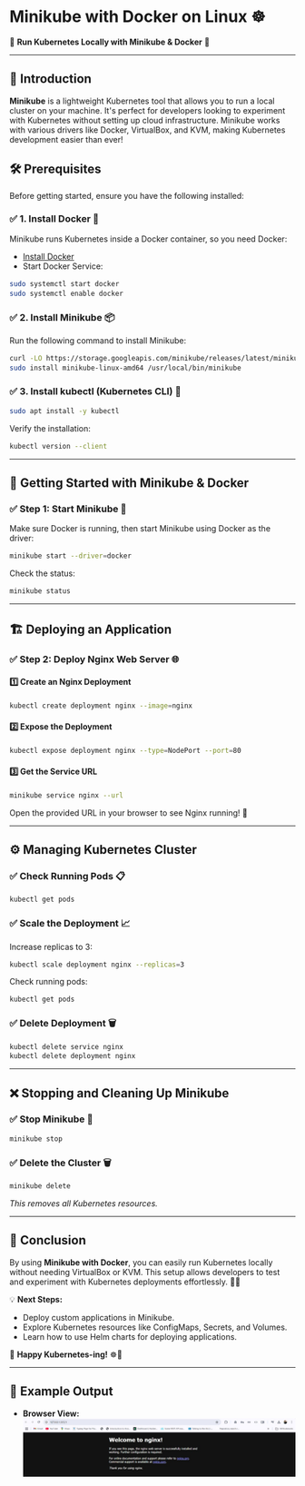 # Minikube with Docker on Linux ☸️


🚀 **Run Kubernetes Locally with Minikube & Docker** 🐳

---

## 🌟 Introduction

**Minikube** is a lightweight Kubernetes tool that allows you to run a local cluster on your machine. It's perfect for developers looking to experiment with Kubernetes without setting up cloud infrastructure. Minikube works with various drivers like Docker, VirtualBox, and KVM, making Kubernetes development easier than ever!

## 🛠️ Prerequisites

Before getting started, ensure you have the following installed:

### ✅ 1. Install Docker 🐋

Minikube runs Kubernetes inside a Docker container, so you need Docker:
- [Install Docker](https://docs.docker.com/engine/install/ubuntu/)
- Start Docker Service:
```bash
sudo systemctl start docker
sudo systemctl enable docker
```

### ✅ 2. Install Minikube 📦

Run the following command to install Minikube:
```bash
curl -LO https://storage.googleapis.com/minikube/releases/latest/minikube-linux-amd64
sudo install minikube-linux-amd64 /usr/local/bin/minikube
```

### ✅ 3. Install kubectl (Kubernetes CLI) 🔗

```bash
sudo apt install -y kubectl
```
Verify the installation:
```bash
kubectl version --client
```

---

## 🚀 Getting Started with Minikube & Docker

### ✅ Step 1: Start Minikube 🏁

Make sure Docker is running, then start Minikube using Docker as the driver:
```bash
minikube start --driver=docker
```
Check the status:
```bash
minikube status
```

---

## 🏗️ Deploying an Application

### ✅ Step 2: Deploy Nginx Web Server 🌐

#### 1️⃣ Create an Nginx Deployment
```bash
kubectl create deployment nginx --image=nginx
```

#### 2️⃣ Expose the Deployment
```bash
kubectl expose deployment nginx --type=NodePort --port=80
```

#### 3️⃣ Get the Service URL
```bash
minikube service nginx --url
```
Open the provided URL in your browser to see Nginx running! 🎉

---

## ⚙️ Managing Kubernetes Cluster

### ✅ Check Running Pods 📋
```bash
kubectl get pods
```

### ✅ Scale the Deployment 📈
Increase replicas to 3:
```bash
kubectl scale deployment nginx --replicas=3
```
Check running pods:
```bash
kubectl get pods
```

### ✅ Delete Deployment 🗑️
```bash
kubectl delete service nginx
kubectl delete deployment nginx
```

---

## ❌ Stopping and Cleaning Up Minikube

### ✅ Stop Minikube 🔻
```bash
minikube stop
```

### ✅ Delete the Cluster 🗑️
```bash
minikube delete
```
_This removes all Kubernetes resources._

---

## 🎯 Conclusion

By using **Minikube with Docker**, you can easily run Kubernetes locally without needing VirtualBox or KVM. This setup allows developers to test and experiment with Kubernetes deployments effortlessly. 🚀🔥

💡 **Next Steps:**
- Deploy custom applications in Minikube.
- Explore Kubernetes resources like ConfigMaps, Secrets, and Volumes.
- Learn how to use Helm charts for deploying applications.

💙 **Happy Kubernetes-ing!** ☸️🚢

---

## 📸 Example Output


- **Browser View:**
![Nginx Browser View](browser.jpg)

